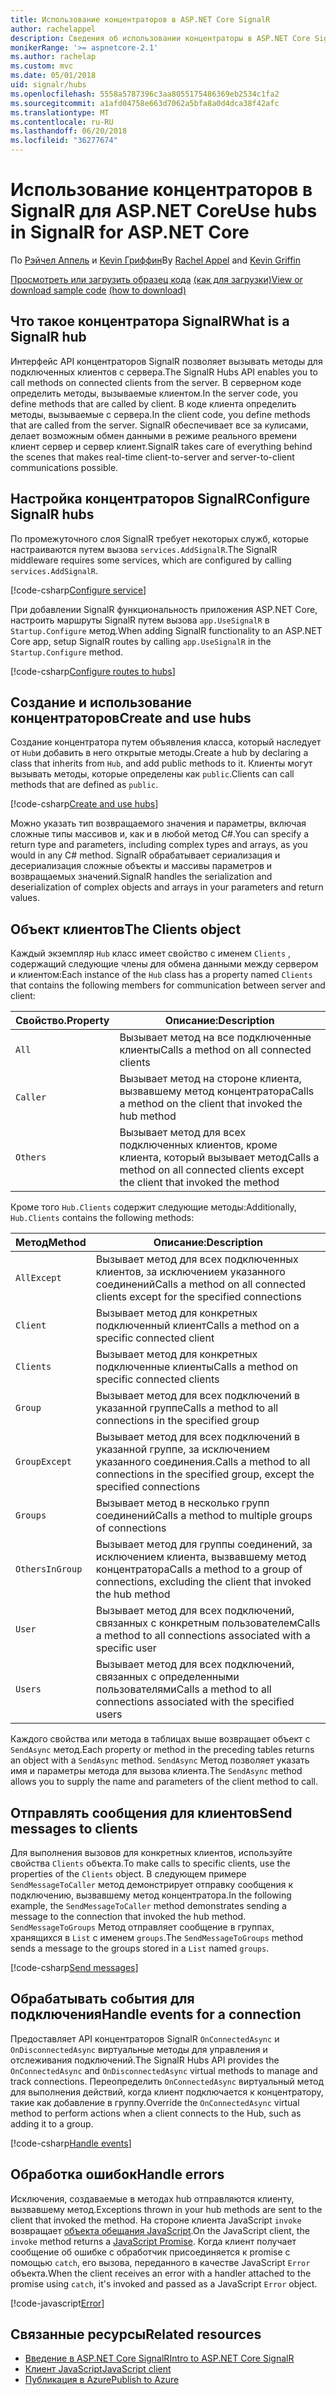 ```yaml
---
title: Использование концентраторов в ASP.NET Core SignalR
author: rachelappel
description: Сведения об использовании концентраторы в ASP.NET Core SignalR.
monikerRange: '>= aspnetcore-2.1'
ms.author: rachelap
ms.custom: mvc
ms.date: 05/01/2018
uid: signalr/hubs
ms.openlocfilehash: 5558a5787396c3aa8055175486369eb2534c1fa2
ms.sourcegitcommit: a1afd04758e663d7062a5bfa8a0d4dca38f42afc
ms.translationtype: MT
ms.contentlocale: ru-RU
ms.lasthandoff: 06/20/2018
ms.locfileid: "36277674"
---
```

# <a name="use-hubs-in-signalr-for-aspnet-core"></a><span data-ttu-id="a7cbb-103">Использование концентраторов в SignalR для ASP.NET Core</span><span class="sxs-lookup"><span data-stu-id="a7cbb-103">Use hubs in SignalR for ASP.NET Core</span></span>

<span data-ttu-id="a7cbb-104">По [Рэйчел Аппель](https://twitter.com/rachelappel) и [Kevin Гриффин](https://twitter.com/1kevgriff)</span><span class="sxs-lookup"><span data-stu-id="a7cbb-104">By [Rachel Appel](https://twitter.com/rachelappel) and [Kevin Griffin](https://twitter.com/1kevgriff)</span></span>

<span data-ttu-id="a7cbb-105">[Просмотреть или загрузить образец кода](https://github.com/aspnet/Docs/tree/master/aspnetcore/signalr/hubs/sample/ ) [(как для загрузки)](xref:tutorials/index#how-to-download-a-sample)</span><span class="sxs-lookup"><span data-stu-id="a7cbb-105">[View or download sample code](https://github.com/aspnet/Docs/tree/master/aspnetcore/signalr/hubs/sample/ ) [(how to download)](xref:tutorials/index#how-to-download-a-sample)</span></span>

## <a name="what-is-a-signalr-hub"></a><span data-ttu-id="a7cbb-106">Что такое концентратора SignalR</span><span class="sxs-lookup"><span data-stu-id="a7cbb-106">What is a SignalR hub</span></span>

<span data-ttu-id="a7cbb-107">Интерфейс API концентраторов SignalR позволяет вызывать методы для подключенных клиентов с сервера.</span><span class="sxs-lookup"><span data-stu-id="a7cbb-107">The SignalR Hubs API enables you to call methods on connected clients from the server.</span></span> <span data-ttu-id="a7cbb-108">В серверном коде определить методы, вызываемые клиентом.</span><span class="sxs-lookup"><span data-stu-id="a7cbb-108">In the server code, you define methods that are called by client.</span></span> <span data-ttu-id="a7cbb-109">В коде клиента определить методы, вызываемые с сервера.</span><span class="sxs-lookup"><span data-stu-id="a7cbb-109">In the client code, you define methods that are called from the server.</span></span> <span data-ttu-id="a7cbb-110">SignalR обеспечивает все за кулисами, делает возможным обмен данными в режиме реального времени клиент сервер и сервер клиент.</span><span class="sxs-lookup"><span data-stu-id="a7cbb-110">SignalR takes care of everything behind the scenes that makes real-time client-to-server and server-to-client communications possible.</span></span>

## <a name="configure-signalr-hubs"></a><span data-ttu-id="a7cbb-111">Настройка концентраторов SignalR</span><span class="sxs-lookup"><span data-stu-id="a7cbb-111">Configure SignalR hubs</span></span>

<span data-ttu-id="a7cbb-112">По промежуточного слоя SignalR требует некоторых служб, которые настраиваются путем вызова `services.AddSignalR`.</span><span class="sxs-lookup"><span data-stu-id="a7cbb-112">The SignalR middleware requires some services, which are configured by calling `services.AddSignalR`.</span></span>

[!code-csharp[Configure service](hubs/sample/startup.cs?range=38)]

<span data-ttu-id="a7cbb-113">При добавлении SignalR функциональность приложения ASP.NET Core, настроить маршруты SignalR путем вызова `app.UseSignalR` в `Startup.Configure` метод.</span><span class="sxs-lookup"><span data-stu-id="a7cbb-113">When adding SignalR functionality to an ASP.NET Core app, setup SignalR routes by calling `app.UseSignalR` in the `Startup.Configure` method.</span></span>

[!code-csharp[Configure routes to hubs](hubs/sample/startup.cs?range=57-60)]

## <a name="create-and-use-hubs"></a><span data-ttu-id="a7cbb-114">Создание и использование концентраторов</span><span class="sxs-lookup"><span data-stu-id="a7cbb-114">Create and use hubs</span></span>

<span data-ttu-id="a7cbb-115">Создание концентратора путем объявления класса, который наследует от `Hub`и добавить в него открытые методы.</span><span class="sxs-lookup"><span data-stu-id="a7cbb-115">Create a hub by declaring a class that inherits from `Hub`, and add public methods to it.</span></span> <span data-ttu-id="a7cbb-116">Клиенты могут вызывать методы, которые определены как `public`.</span><span class="sxs-lookup"><span data-stu-id="a7cbb-116">Clients can call methods that are defined as `public`.</span></span>

[!code-csharp[Create and use hubs](hubs/sample/hubs/chathub.cs?range=8-37)]

<span data-ttu-id="a7cbb-117">Можно указать тип возвращаемого значения и параметры, включая сложные типы массивов и, как и в любой метод C#.</span><span class="sxs-lookup"><span data-stu-id="a7cbb-117">You can specify a return type and parameters, including complex types and arrays, as you would in any C# method.</span></span> <span data-ttu-id="a7cbb-118">SignalR обрабатывает сериализация и десериализация сложные объекты и массивы параметров и возвращаемых значений.</span><span class="sxs-lookup"><span data-stu-id="a7cbb-118">SignalR handles the serialization and deserialization of complex objects and arrays in your parameters and return values.</span></span>

## <a name="the-clients-object"></a><span data-ttu-id="a7cbb-119">Объект клиентов</span><span class="sxs-lookup"><span data-stu-id="a7cbb-119">The Clients object</span></span>

<span data-ttu-id="a7cbb-120">Каждый экземпляр `Hub` класс имеет свойство с именем `Clients` , содержащий следующие члены для обмена данными между сервером и клиентом:</span><span class="sxs-lookup"><span data-stu-id="a7cbb-120">Each instance of the `Hub` class has a property named `Clients` that contains the following members for communication between server and client:</span></span>

| <span data-ttu-id="a7cbb-121">Свойство.</span><span class="sxs-lookup"><span data-stu-id="a7cbb-121">Property</span></span> | <span data-ttu-id="a7cbb-122">Описание:</span><span class="sxs-lookup"><span data-stu-id="a7cbb-122">Description</span></span> |
| ------ | ----------- |
| `All` | <span data-ttu-id="a7cbb-123">Вызывает метод на все подключенные клиенты</span><span class="sxs-lookup"><span data-stu-id="a7cbb-123">Calls a method on all connected clients</span></span> |
| `Caller` | <span data-ttu-id="a7cbb-124">Вызывает метод на стороне клиента, вызвавшему метод концентратора</span><span class="sxs-lookup"><span data-stu-id="a7cbb-124">Calls a method on the client that invoked the hub method</span></span> |
| `Others` | <span data-ttu-id="a7cbb-125">Вызывает метод для всех подключенных клиентов, кроме клиента, который вызывает метод</span><span class="sxs-lookup"><span data-stu-id="a7cbb-125">Calls a method on all connected clients except the client that invoked the method</span></span> |


<span data-ttu-id="a7cbb-126">Кроме того `Hub.Clients` содержит следующие методы:</span><span class="sxs-lookup"><span data-stu-id="a7cbb-126">Additionally, `Hub.Clients` contains the following methods:</span></span>

| <span data-ttu-id="a7cbb-127">Метод</span><span class="sxs-lookup"><span data-stu-id="a7cbb-127">Method</span></span> | <span data-ttu-id="a7cbb-128">Описание:</span><span class="sxs-lookup"><span data-stu-id="a7cbb-128">Description</span></span> |
| ------ | ----------- |
| `AllExcept` | <span data-ttu-id="a7cbb-129">Вызывает метод для всех подключенных клиентов, за исключением указанного соединений</span><span class="sxs-lookup"><span data-stu-id="a7cbb-129">Calls a method on all connected clients except for the specified connections</span></span> |
| `Client` | <span data-ttu-id="a7cbb-130">Вызывает метод для конкретных подключенный клиент</span><span class="sxs-lookup"><span data-stu-id="a7cbb-130">Calls a method on a specific connected client</span></span> |
| `Clients` | <span data-ttu-id="a7cbb-131">Вызывает метод для конкретных подключенные клиенты</span><span class="sxs-lookup"><span data-stu-id="a7cbb-131">Calls a method on specific connected clients</span></span> |
| `Group` | <span data-ttu-id="a7cbb-132">Вызывает метод для всех подключений в указанной группе</span><span class="sxs-lookup"><span data-stu-id="a7cbb-132">Calls a method to all connections in the specified group</span></span>  |
| `GroupExcept` | <span data-ttu-id="a7cbb-133">Вызывает метод для всех подключений в указанной группе, за исключением указанного соединения.</span><span class="sxs-lookup"><span data-stu-id="a7cbb-133">Calls a method to all connections in the specified group, except the specified connections</span></span> |
| `Groups` | <span data-ttu-id="a7cbb-134">Вызывает метод в несколько групп соединений</span><span class="sxs-lookup"><span data-stu-id="a7cbb-134">Calls a method to multiple groups of connections</span></span>  |
| `OthersInGroup` | <span data-ttu-id="a7cbb-135">Вызывает метод для группы соединений, за исключением клиента, вызвавшему метод концентратора</span><span class="sxs-lookup"><span data-stu-id="a7cbb-135">Calls a method to a group of connections, excluding the client that invoked the hub method</span></span>  |
| `User` | <span data-ttu-id="a7cbb-136">Вызывает метод для всех подключений, связанных с конкретным пользователем</span><span class="sxs-lookup"><span data-stu-id="a7cbb-136">Calls a method to all connections associated with a specific user</span></span> |
| `Users` | <span data-ttu-id="a7cbb-137">Вызывает метод для всех подключений, связанных с определенными пользователями</span><span class="sxs-lookup"><span data-stu-id="a7cbb-137">Calls a method to all connections associated with the specified users</span></span> |

<span data-ttu-id="a7cbb-138">Каждого свойства или метода в таблицах выше возвращает объект с `SendAsync` метод.</span><span class="sxs-lookup"><span data-stu-id="a7cbb-138">Each property or method in the preceding tables returns an object with a `SendAsync` method.</span></span> <span data-ttu-id="a7cbb-139">`SendAsync` Метод позволяет указать имя и параметры метода для вызова клиента.</span><span class="sxs-lookup"><span data-stu-id="a7cbb-139">The `SendAsync` method allows you to supply the name and parameters of the client method to call.</span></span>

## <a name="send-messages-to-clients"></a><span data-ttu-id="a7cbb-140">Отправлять сообщения для клиентов</span><span class="sxs-lookup"><span data-stu-id="a7cbb-140">Send messages to clients</span></span>

<span data-ttu-id="a7cbb-141">Для выполнения вызовов для конкретных клиентов, используйте свойства `Clients` объекта.</span><span class="sxs-lookup"><span data-stu-id="a7cbb-141">To make calls to specific clients, use the properties of the `Clients` object.</span></span> <span data-ttu-id="a7cbb-142">В следующем примере `SendMessageToCaller` метод демонстрирует отправку сообщения к подключению, вызвавшему метод концентратора.</span><span class="sxs-lookup"><span data-stu-id="a7cbb-142">In the following example, the `SendMessageToCaller` method demonstrates sending a message to the connection that invoked the hub method.</span></span> <span data-ttu-id="a7cbb-143">`SendMessageToGroups` Метод отправляет сообщение в группах, хранящихся в `List` с именем `groups`.</span><span class="sxs-lookup"><span data-stu-id="a7cbb-143">The `SendMessageToGroups` method sends a message to the groups stored in a `List` named `groups`.</span></span>

[!code-csharp[Send messages](hubs/sample/hubs/chathub.cs?range=15-24)]

## <a name="handle-events-for-a-connection"></a><span data-ttu-id="a7cbb-144">Обрабатывать события для подключения</span><span class="sxs-lookup"><span data-stu-id="a7cbb-144">Handle events for a connection</span></span>

<span data-ttu-id="a7cbb-145">Предоставляет API концентраторов SignalR `OnConnectedAsync` и `OnDisconnectedAsync` виртуальные методы для управления и отслеживания подключений.</span><span class="sxs-lookup"><span data-stu-id="a7cbb-145">The SignalR Hubs API provides the `OnConnectedAsync` and `OnDisconnectedAsync` virtual methods to manage and track connections.</span></span> <span data-ttu-id="a7cbb-146">Переопределить `OnConnectedAsync` виртуальный метод для выполнения действий, когда клиент подключается к концентратору, такие как добавление в группу.</span><span class="sxs-lookup"><span data-stu-id="a7cbb-146">Override the `OnConnectedAsync` virtual method to perform actions when a client connects to the Hub, such as adding it to a group.</span></span>

[!code-csharp[Handle events](hubs/sample/hubs/chathub.cs?range=26-36)]

## <a name="handle-errors"></a><span data-ttu-id="a7cbb-147">Обработка ошибок</span><span class="sxs-lookup"><span data-stu-id="a7cbb-147">Handle errors</span></span>

<span data-ttu-id="a7cbb-148">Исключения, создаваемые в методах hub отправляются клиенту, вызвавшему метод.</span><span class="sxs-lookup"><span data-stu-id="a7cbb-148">Exceptions thrown in your hub methods are sent to the client that invoked the method.</span></span> <span data-ttu-id="a7cbb-149">На стороне клиента JavaScript `invoke` возвращает [объекта обещания JavaScript](https://developer.mozilla.org/docs/Web/JavaScript/Guide/Using_promises).</span><span class="sxs-lookup"><span data-stu-id="a7cbb-149">On the JavaScript client, the `invoke` method returns a [JavaScript Promise](https://developer.mozilla.org/docs/Web/JavaScript/Guide/Using_promises).</span></span> <span data-ttu-id="a7cbb-150">Когда клиент получает сообщение об ошибке с обработчик присоединяется к promise с помощью `catch`, его вызова, переданного в качестве JavaScript `Error` объекта.</span><span class="sxs-lookup"><span data-stu-id="a7cbb-150">When the client receives an error with a handler attached to the promise using `catch`, it's invoked and passed as a JavaScript `Error` object.</span></span>

[!code-javascript[Error](hubs/sample/wwwroot/js/chat.js?range=23)]

## <a name="related-resources"></a><span data-ttu-id="a7cbb-151">Связанные ресурсы</span><span class="sxs-lookup"><span data-stu-id="a7cbb-151">Related resources</span></span>

* [<span data-ttu-id="a7cbb-152">Введение в ASP.NET Core SignalR</span><span class="sxs-lookup"><span data-stu-id="a7cbb-152">Intro to ASP.NET Core SignalR</span></span>](xref:signalr/introduction)
* [<span data-ttu-id="a7cbb-153">Клиент JavaScript</span><span class="sxs-lookup"><span data-stu-id="a7cbb-153">JavaScript client</span></span>](xref:signalr/javascript-client)
* [<span data-ttu-id="a7cbb-154">Публикация в Azure</span><span class="sxs-lookup"><span data-stu-id="a7cbb-154">Publish to Azure</span></span>](xref:signalr/publish-to-azure-web-app)
